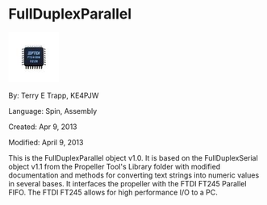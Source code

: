 # FullDuplexParallel

![FTDI245.jpg](FTDI245.jpg)

By: Terry E Trapp, KE4PJW

Language: Spin, Assembly

Created: Apr 9, 2013

Modified: April 9, 2013

This is the FullDuplexParallel object v1.0. It is based on the FullDuplexSerial object v1.1 from the Propeller Tool's Library folder with modified documentation and methods for converting text strings into numeric values in several bases. It interfaces the propeller with the FTDI FT245 Parallel FIFO. The FTDI FT245 allows for high performance I/O to a PC.
